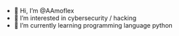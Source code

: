- 👋 Hi, I’m @AAmoflex
- 👀 I’m interested in cybersecurity / hacking 
- 🌱 I’m currently learning programming language python

<!---
AAmoflex/AAmoflex is a ✨ special ✨ repository because its `README.md` (this file) appears on your GitHub profile.
You can click the Preview link to take a look at your changes.
--->
